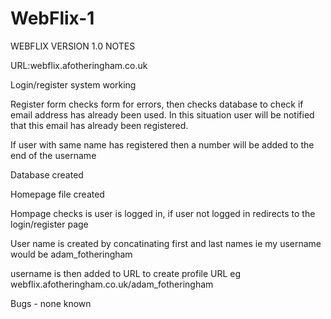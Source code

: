 # WebFlix-1

WEBFLIX VERSION 1.0 NOTES

URL:webflix.afotheringham.co.uk

Login/register system working

Register form checks form for errors, then checks database to check if email address has already been used. In this situation user will be notified that this email 
has already been registered.

If user with same name has registered then a number will be added to the end of the username

Database created

Homepage file created

Hompage checks is user is logged in, if user not logged in redirects to the login/register page

User name is created by concatinating first and last names ie my username would be adam_fotheringham

username is then added to URL to create profile URL eg webflix.afotheringham.co.uk/adam_fotheringham

Bugs - none known
